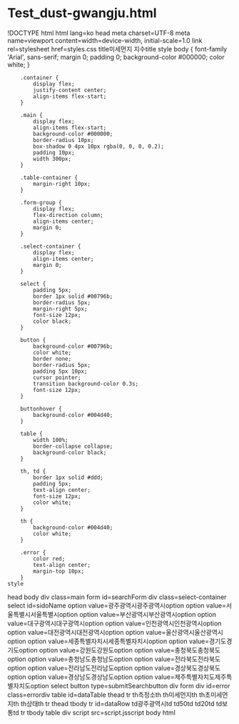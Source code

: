 # Test_dust-gwangju.html
!DOCTYPE html
html lang=ko
head
    meta charset=UTF-8
    meta name=viewport content=width=device-width, initial-scale=1.0
    link rel=stylesheet href=styles.css
    title미세먼지 지수title
    style
        body {
            font-family 'Arial', sans-serif;
            margin 0;
            padding 0;
            background-color #000000;
            color white;
        }

        .container {
            display flex;
            justify-content center;
            align-items flex-start;
        }

        .main {
            display flex;
            align-items flex-start;
            background-color #000000;
            border-radius 10px;
            box-shadow 0 4px 10px rgba(0, 0, 0, 0.2);
            padding 10px;
            width 300px;
        }

        .table-container {
            margin-right 10px;
        }

        .form-group {
            display flex;
            flex-direction column;
            align-items center;
            margin 0;
        }

        .select-container {
            display flex;
            align-items center;
            margin 0;
        }

        select {
            padding 5px;
            border 1px solid #00796b;
            border-radius 5px;
            margin-right 5px;
            font-size 12px;
            color black;
        }

        button {
            background-color #00796b;
            color white;
            border none;
            border-radius 5px;
            padding 5px 10px;
            cursor pointer;
            transition background-color 0.3s;
            font-size 12px;
        }

        buttonhover {
            background-color #004d40;
        }

        table {
            width 100%;
            border-collapse collapse;
            background-color black;
        }

        th, td {
            border 1px solid #ddd;
            padding 5px;
            text-align center;
            font-size 12px;
            color white;
        }

        th {
            background-color #004d40;
            color white;
        }

        .error {
            color red;
            text-align center;
            margin-top 10px;
        }
    style
head
body
    div class=main
        form id=searchForm
            div class=select-container
                select id=sidoName
                    option value=광주광역시광주광역시option
                    option value=서울특별시서울특별시option
                    option value=부산광역시부산광역시option
                    option value=대구광역시대구광역시option
                    option value=인천광역시인천광역시option
                    option value=대전광역시대전광역시option
                    option value=울산광역시울산광역시option
                    option value=세종특별자치시세종특별자치시option
                    option value=경기도경기도option
                    option value=강원도강원도option
                    option value=충청북도충청북도option
                    option value=충청남도충청남도option
                    option value=전라북도전라북도option
                    option value=전라남도전라남도option
                    option value=경상북도경상북도option
                    option value=경상남도경상남도option
                    option value=제주특별자치도제주특별자치도option
                select
                button type=submitSearchbutton
            div
        form
        div id=error class=errordiv
        table id=dataTable
            thead
                tr
                    th측정소th
                    th미세먼지th
                    th초미세먼지th
                    th상태th
                tr
            thead
            tbody
                tr id=dataRow
                    td광주광역시td
                    td50td
                    td20td
                    td보통td
                tr
            tbody
        table
    div
    script src=script.jsscript
body
html
